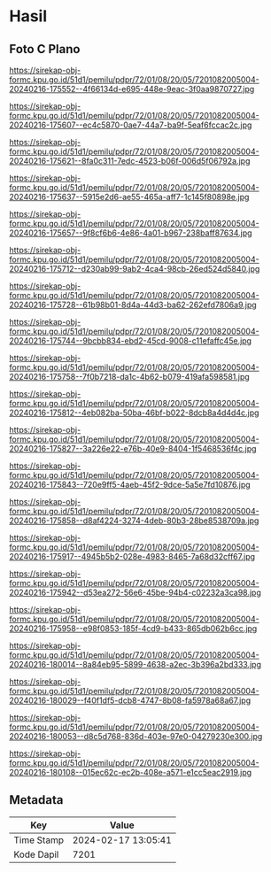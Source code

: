 # Hasil

## Foto C Plano

https://sirekap-obj-formc.kpu.go.id/51d1/pemilu/pdpr/72/01/08/20/05/7201082005004-20240216-175552--4f66134d-e695-448e-9eac-3f0aa9870727.jpg

https://sirekap-obj-formc.kpu.go.id/51d1/pemilu/pdpr/72/01/08/20/05/7201082005004-20240216-175607--ec4c5870-0ae7-44a7-ba9f-5eaf6fccac2c.jpg

https://sirekap-obj-formc.kpu.go.id/51d1/pemilu/pdpr/72/01/08/20/05/7201082005004-20240216-175621--8fa0c311-7edc-4523-b06f-006d5f06792a.jpg

https://sirekap-obj-formc.kpu.go.id/51d1/pemilu/pdpr/72/01/08/20/05/7201082005004-20240216-175637--5915e2d6-ae55-465a-aff7-1c145f80898e.jpg

https://sirekap-obj-formc.kpu.go.id/51d1/pemilu/pdpr/72/01/08/20/05/7201082005004-20240216-175657--9f8cf6b6-4e86-4a01-b967-238baff87634.jpg

https://sirekap-obj-formc.kpu.go.id/51d1/pemilu/pdpr/72/01/08/20/05/7201082005004-20240216-175712--d230ab99-9ab2-4ca4-98cb-26ed524d5840.jpg

https://sirekap-obj-formc.kpu.go.id/51d1/pemilu/pdpr/72/01/08/20/05/7201082005004-20240216-175728--61b98b01-8d4a-44d3-ba62-262efd7806a9.jpg

https://sirekap-obj-formc.kpu.go.id/51d1/pemilu/pdpr/72/01/08/20/05/7201082005004-20240216-175744--9bcbb834-ebd2-45cd-9008-c11efaffc45e.jpg

https://sirekap-obj-formc.kpu.go.id/51d1/pemilu/pdpr/72/01/08/20/05/7201082005004-20240216-175758--7f0b7218-da1c-4b62-b079-419afa598581.jpg

https://sirekap-obj-formc.kpu.go.id/51d1/pemilu/pdpr/72/01/08/20/05/7201082005004-20240216-175812--4eb082ba-50ba-46bf-b022-8dcb8a4d4d4c.jpg

https://sirekap-obj-formc.kpu.go.id/51d1/pemilu/pdpr/72/01/08/20/05/7201082005004-20240216-175827--3a226e22-e76b-40e9-8404-1f5468536f4c.jpg

https://sirekap-obj-formc.kpu.go.id/51d1/pemilu/pdpr/72/01/08/20/05/7201082005004-20240216-175843--720e9ff5-4aeb-45f2-9dce-5a5e7fd10876.jpg

https://sirekap-obj-formc.kpu.go.id/51d1/pemilu/pdpr/72/01/08/20/05/7201082005004-20240216-175858--d8af4224-3274-4deb-80b3-28be8538709a.jpg

https://sirekap-obj-formc.kpu.go.id/51d1/pemilu/pdpr/72/01/08/20/05/7201082005004-20240216-175917--4945b5b2-028e-4983-8465-7a68d32cff67.jpg

https://sirekap-obj-formc.kpu.go.id/51d1/pemilu/pdpr/72/01/08/20/05/7201082005004-20240216-175942--d53ea272-56e6-45be-94b4-c02232a3ca98.jpg

https://sirekap-obj-formc.kpu.go.id/51d1/pemilu/pdpr/72/01/08/20/05/7201082005004-20240216-175958--e98f0853-185f-4cd9-b433-865db062b6cc.jpg

https://sirekap-obj-formc.kpu.go.id/51d1/pemilu/pdpr/72/01/08/20/05/7201082005004-20240216-180014--8a84eb95-5899-4638-a2ec-3b396a2bd333.jpg

https://sirekap-obj-formc.kpu.go.id/51d1/pemilu/pdpr/72/01/08/20/05/7201082005004-20240216-180029--f40f1df5-dcb8-4747-8b08-fa5978a68a67.jpg

https://sirekap-obj-formc.kpu.go.id/51d1/pemilu/pdpr/72/01/08/20/05/7201082005004-20240216-180053--d8c5d768-836d-403e-97e0-04279230e300.jpg

https://sirekap-obj-formc.kpu.go.id/51d1/pemilu/pdpr/72/01/08/20/05/7201082005004-20240216-180108--015ec62c-ec2b-408e-a571-e1cc5eac2919.jpg


## Metadata

| Key        | Value               |
| ---------- | ------------------- |
| Time Stamp | 2024-02-17 13:05:41 |
| Kode Dapil | 7201                |




